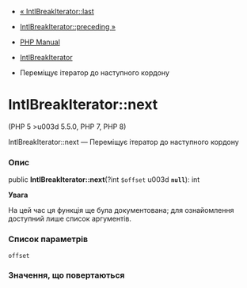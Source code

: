 - [« IntlBreakIterator::last](intlbreakiterator.last.md)
- [IntlBreakIterator::preceding »](intlbreakiterator.preceding.md)

- [PHP Manual](index.md)
- [IntlBreakIterator](class.intlbreakiterator.md)
- Переміщує ітератор до наступного кордону

# IntlBreakIterator::next

(PHP 5 \>u003d 5.5.0, PHP 7, PHP 8)

IntlBreakIterator::next — Переміщує ітератор до наступного кордону

### Опис

public **IntlBreakIterator::next**(?int `$offset` u003d **`null`**): int

**Увага**

На цей час ця функція ще була документована; для
ознайомлення доступний лише список аргументів.

### Список параметрів

`offset`

### Значення, що повертаються
